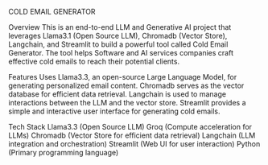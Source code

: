 COLD EMAIL GENERATOR

Overview
This is an end-to-end LLM and Generative AI project that leverages Llama3.1 (Open Source LLM), Chromadb (Vector Store), Langchain, and Streamlit to build a powerful tool called Cold Email Generator. The tool helps Software and AI services companies craft effective cold emails to reach their potential clients.

Features
Uses Llama3.3, an open-source Large Language Model, for generating personalized email content.
Chromadb serves as the vector database for efficient data retrieval.
Langchain is used to manage interactions between the LLM and the vector store.
Streamlit provides a simple and interactive user interface for generating cold emails.

Tech Stack
Llama3.3 (Open Source LLM)
Groq (Compute acceleration for LLMs)
Chromadb (Vector Store for efficient data retrieval)
Langchain (LLM integration and orchestration)
Streamlit (Web UI for user interaction)
Python (Primary programming language)

